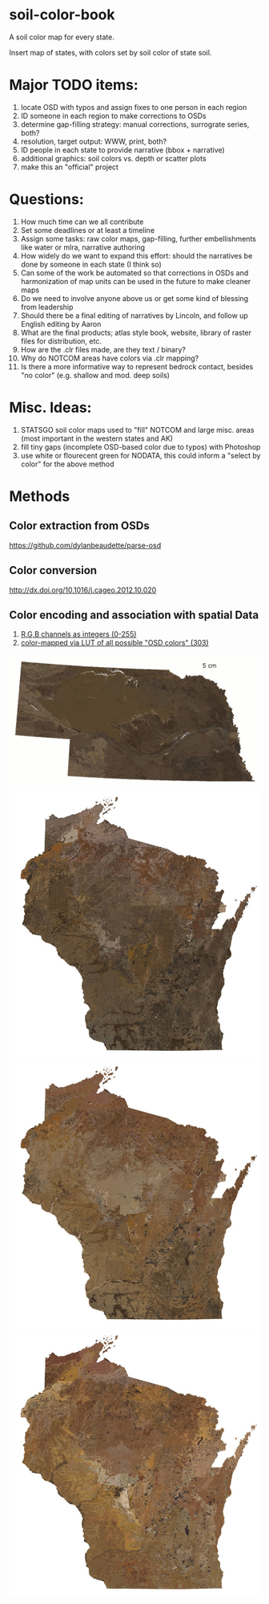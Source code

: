 # soil-color-book
A soil color map for every state.

Insert map of states, with colors set by soil color of state soil.

# Major TODO items:
 1. locate OSD with typos and assign fixes to one person in each region
 2. ID someone in each region to make corrections to OSDs
 3. determine gap-filling strategy: manual corrections, surrograte series, both?
 4. resolution, target output: WWW, print, both?
 5. ID people in each state to provide narrative (bbox + narrative)
 6. additional graphics: soil colors vs. depth or scatter plots
 7. make this an "official" project

# Questions:
 1. How much time can we all contribute 
 2. Set some deadlines or at least a timeline
 3. Assign some tasks: raw color maps, gap-filling, further embellishments like water or mlra, narrative authoring
 4. How widely do we want to expand this effort: should the narratives be done by someone in each state (I think so)
 5. Can some of the work be automated so that corrections in OSDs and harmonization of map units can be used in the future to make cleaner maps
 6. Do we need to involve anyone above us or get some kind of blessing from leadership
 7. Should there be a final editing of narratives by Lincoln, and follow up English editing by Aaron
 8. What are the final products; atlas style book, website, library of raster files for distribution, etc.
 9. How are the .clr files made, are they text / binary?
 10. Why do NOTCOM areas have colors via .clr mapping?
 11. Is there a more informative way to represent bedrock contact, besides "no color" (e.g. shallow and mod. deep soils)


# Misc. Ideas:
 1. STATSGO soil color maps used to "fill" NOTCOM and large misc. areas (most important in the western states and AK)
 2. fill tiny gaps (incomplete OSD-based color due to typos) with Photoshop
 3. use white or flourecent green for NODATA, this could inform a "select by color" for the above method

# Methods

## Color extraction from OSDs
https://github.com/dylanbeaudette/parse-osd


## Color conversion
http://dx.doi.org/10.1016/j.cageo.2012.10.020


## Color encoding and association with spatial Data

  1. [R,G,B channels as integers (0-255)](https://github.com/ncss-tech/soil-color-book/blob/master/R/slice-colors.R)
  2. [color-mapped via LUT of all possible "OSD colors" (303)](https://github.com/ncss-tech/soil-color-book/blob/master/R/color-table-method.R)



![](https://github.com/ncss-tech/soil-color-book/raw/master/static-images/NE_colors.gif)
![](https://github.com/ncss-tech/soil-color-book/raw/master/static-images/WI-10-preview.jpg)
![](https://github.com/ncss-tech/soil-color-book/raw/master/static-images/WI-25-preview.jpg)
![](https://github.com/ncss-tech/soil-color-book/raw/master/static-images/WI-75-preview.jpg)


